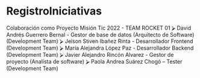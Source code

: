 # RegistroIniciativas

Colaboración como Proyecto Misión Tic 2022 - TEAM ROCKET 01
⮚	David Andrés Guerrero Bernal - Gestor de base de datos (Arquitecto de Software) (Development Team)
⮚	Jeison Stiven Ibañez Rinta - Desarrollador Frontend (Development Team)
⮚	María Alejandra López Paz - Desarrollador Backend (Development Team)
⮚	Javier Alejandro Rincón Alvarez - Gestor de proyecto (Analista de software)
⮚	Paola Andrea Suárez Chogó – Tester (Development Team)
